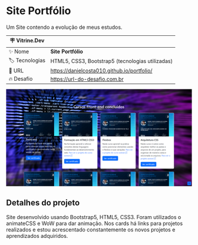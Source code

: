 # Site Portfólio

Um Site contendo a evolução de meus estudos.

| :placard: Vitrine.Dev |     |
| -------------  | --- |
| :sparkles: Nome        | **Site Portfólio**
| :label: Tecnologias | HTML5, CSS3, Bootstrap5 (tecnologias utilizadas)
| :rocket: URL         | https://danielcosta010.github.io/portfolio/
| :fire: Desafio     | https://url-do-desafio.com.br

<!-- Inserir imagem com a #vitrinedev ao final do link -->
![](https://github.com/danielcosta010/portfolio/blob/master/assets/img/capareadme.png?raw=true#vitrinedev)

## Detalhes do projeto

Site desenvolvido usando Bootstrap5, HTML5, CSS3. Foram utilizados o animateCSS e WoW para dar animação. Nos cards há links para projetos realizados e estou acrescentado constantemente os novos projetos e aprendizados adquiridos.
